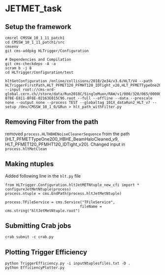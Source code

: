 # JETMET_task


## Setup the framework
```
cmsrel CMSSW_10_1_11_patch1
cd CMSSW_10_1_11_patch1/src
cmsenv
git cms-addpkg HLTrigger/Configuration

# Dependencies and Compilation
git cms-checkdeps -A -a
scram b -j 8
cd HLTrigger/Configuration/test
```

```
hltGetConfiguration /online/collisions/2018/2e34/v3.6/HLT/V4 --path HLTriggerFirstPath,HLT_PFMET120_PFMHT120_IDTight_v20,HLT_PFMETTypeOne200_HBHE_BeamHaloCleaned_v9,HLTriggerFinalPath,HLTAnalyzerEndpath --input root://cms-xrd-global.cern.ch//store/data/Run2018C/SingleMuon/RAW/v1/000/320/065/00000/FA37880C-078E-E811-BF6E-02163E015C96.root --full --offline --data --prescale none --output none --process TEST --globaltag 101X_dataRun2_HLT_v7 --setup /dev/CMSSW_10_1_0/GRun > hlt_path_withFilter.py
```


## Removing Filter from the path
 removed `process.HLTHBHENoiseCleanerSequence` from the path [HLT_PFMETTypeOne200_HBHE_BeamHaloCleaned_v9, HLT_PFMET120_PFMHT120_IDTight_v20]. Changed input in `process.hltMetClean`
 
 
 ## Making ntuples
 
 Added following line in the `hlt.py` file
 
 ```
 from HLTrigger.Configuration.hltJetMETNtuple_new_cfi import *
configureJetMetNtuple(process)
process.ntuple = cms.EndPath(process.hltJetMetNtuple)

process.TFileService = cms.Service("TFileService",
                                   fileName = cms.string("hltJetMetNtuple.root")
 ```
 
 ## Submitting Crab jobs
 
 ```
 crab submit -c crab.py
 ```
 
 ## Plotting Trigger Efficiency
 ```
 python TriggerEfficiency.py -i inputNtuplesfiles.txt -D .
 python EfficiencyPlotter.py 
 ```
 
